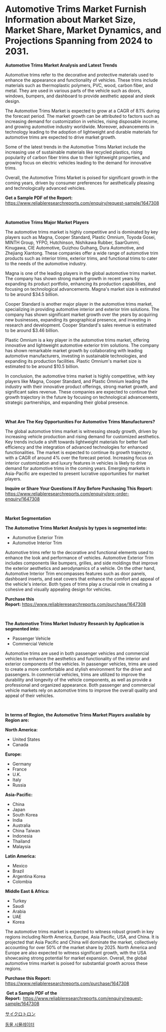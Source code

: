 <p><h1>Automotive Trims Market Furnish Information about Market Size, Market Share, Market Dynamics, and Projections Spanning from 2024 to 2031.</h1></p><p><strong>Automotive Trims Market Analysis and Latest Trends</strong></p>
<p><p>Automotive trims refer to the decorative and protective materials used to enhance the appearance and functionality of vehicles. These trims include materials such as thermoplastic polymers, PVC, wood, carbon fiber, and metal. They are used in various parts of the vehicle such as doors, windows, bumpers, and dashboard to provide aesthetic appeal and sleek design.</p><p>The Automotive Trims Market is expected to grow at a CAGR of 8.1% during the forecast period. The market growth can be attributed to factors such as increasing demand for customization in vehicles, rising disposable income, and growing automotive industry worldwide. Moreover, advancements in technology leading to the adoption of lightweight and durable materials for automotive trims are expected to drive market growth.</p><p>Some of the latest trends in the Automotive Trims Market include the increasing use of sustainable materials like recycled plastics, rising popularity of carbon fiber trims due to their lightweight properties, and growing focus on electric vehicles leading to the demand for innovative trims.</p><p>Overall, the Automotive Trims Market is poised for significant growth in the coming years, driven by consumer preferences for aesthetically pleasing and technologically advanced vehicles.</p></p>
<p><strong>Get a Sample PDF of the Report:&nbsp;</strong> <a href="https://www.reliableresearchreports.com/enquiry/request-sample/1647308">https://www.reliableresearchreports.com/enquiry/request-sample/1647308</a></p>
<p>&nbsp;</p>
<p><strong>Automotive Trims Major Market Players</strong></p>
<p><p>The automotive trims market is highly competitive and is dominated by key players such as Magna, Cooper Standard, Plastic Omnium, Toyoda Gosei, MINTH Group, YFPO, Hutchinson, Nishikawa Rubber, SaarGummi, Kinugawa, CIE Automotive, Guizhou Guihang, Dura Automotive, and Zhejiang Xiantong. These companies offer a wide range of automotive trim products such as interior trims, exterior trims, and functional trims to cater to the needs of the automotive industry.</p><p>Magna is one of the leading players in the global automotive trims market. The company has shown strong market growth in recent years by expanding its product portfolio, enhancing its production capabilities, and focusing on technological advancements. Magna's market size is estimated to be around $34.5 billion.</p><p>Cooper Standard is another major player in the automotive trims market, specializing in providing automotive interior and exterior trim solutions. The company has shown significant market growth over the years by acquiring new businesses, expanding its geographical presence, and investing in research and development. Cooper Standard's sales revenue is estimated to be around $3.46 billion.</p><p>Plastic Omnium is a key player in the automotive trims market, offering innovative and lightweight automotive exterior trim solutions. The company has shown remarkable market growth by collaborating with leading automotive manufacturers, investing in sustainable technologies, and expanding its production facilities. Plastic Omnium's market size is estimated to be around $10.5 billion.</p><p>In conclusion, the automotive trims market is highly competitive, with key players like Magna, Cooper Standard, and Plastic Omnium leading the industry with their innovative product offerings, strong market growth, and significant sales revenue. These companies are expected to continue their growth trajectory in the future by focusing on technological advancements, strategic partnerships, and expanding their global presence.</p></p>
<p>&nbsp;</p>
<p><strong>What Are The Key Opportunities For Automotive Trims Manufacturers?</strong></p>
<p><p>The global automotive trims market is witnessing steady growth, driven by increasing vehicle production and rising demand for customized aesthetics. Key trends include a shift towards lightweight materials for better fuel efficiency and the integration of advanced technologies for enhanced functionalities. The market is expected to continue its growth trajectory, with a CAGR of around 4% over the forecast period. Increasing focus on interior customization and luxury features in vehicles is likely to drive demand for automotive trims in the coming years. Emerging markets in Asia-Pacific are expected to present lucrative opportunities for market players.</p></p>
<p><strong>Inquire or Share Your Questions If Any Before Purchasing This Report:</strong> <a href="https://www.reliableresearchreports.com/enquiry/pre-order-enquiry/1647308">https://www.reliableresearchreports.com/enquiry/pre-order-enquiry/1647308</a></p>
<p>&nbsp;</p>
<p><strong>Market Segmentation</strong></p>
<p><strong>The Automotive Trims Market Analysis by types is segmented into:</strong></p>
<p><ul><li>Automotive Exterior Trim</li><li>Automotive Interior Trim</li></ul></p>
<p><p>Automotive trims refer to the decorative and functional elements used to enhance the look and performance of vehicles. Automotive Exterior Trim includes components like bumpers, grilles, and side moldings that improve the exterior aesthetics and aerodynamics of a vehicle. On the other hand, Automotive Interior Trim encompasses features such as door panels, dashboard inserts, and seat covers that enhance the comfort and appeal of the vehicle's interior. Both types of trims play a crucial role in creating a cohesive and visually appealing design for vehicles.</p></p>
<p><strong>Purchase this Report:&nbsp;</strong><a href="https://www.reliableresearchreports.com/purchase/1647308">https://www.reliableresearchreports.com/purchase/1647308</a></p>
<p>&nbsp;</p>
<p><strong>The Automotive Trims Market Industry Research by Application is segmented into:</strong></p>
<p><ul><li>Passenger Vehicle</li><li>Commercial Vehicle</li></ul></p>
<p><p>Automotive trims are used in both passenger vehicles and commercial vehicles to enhance the aesthetics and functionality of the interior and exterior components of the vehicles. In passenger vehicles, trims are used to create a more comfortable and stylish environment for the driver and passengers. In commercial vehicles, trims are utilized to improve the durability and longevity of the vehicle components, as well as provide a professional and organized appearance. Both passenger and commercial vehicle markets rely on automotive trims to improve the overall quality and appeal of their vehicles.</p></p>
<p>&nbsp;</p>
<p><strong>In terms of Region, the Automotive Trims Market Players available by Region are:</strong></p>
<p>
    <p> <strong> North America: </strong>
        <ul>
            <li>United States</li>
            <li>Canada</li>
        </ul>
        </p> 
    <p> <strong> Europe: </strong>
        <ul>
            <li>Germany</li>
            <li>France</li>
            <li>U.K.</li>
            <li>Italy</li>
            <li>Russia</li>
        </ul>
        </p> 
    <p> <strong> Asia-Pacific: </strong>
        <ul>
            <li>China</li>
            <li>Japan</li>
            <li>South Korea</li>
            <li>India</li>
            <li>Australia</li>
            <li>China Taiwan</li>
            <li>Indonesia</li>
            <li>Thailand</li>
            <li>Malaysia</li>
        </ul>
        </p> 
    <p> <strong> Latin America: </strong>
        <ul>
            <li>Mexico</li>
            <li>Brazil</li>
            <li>Argentina Korea</li>
            <li>Colombia</li>
        </ul>
        </p> 
    <p> <strong> Middle East & Africa: </strong>
        <ul>
            <li>Turkey</li>
            <li>Saudi</li>
            <li>Arabia</li>
            <li>UAE</li>
            <li>Korea</li>
        </ul>
    </p>
    </p>
<p><p>The automotive trims market is expected to witness robust growth in key regions including North America, Europe, Asia Pacific, USA, and China. It is projected that Asia Pacific and China will dominate the market, collectively accounting for over 50% of the market share by 2025. North America and Europe are also expected to witness significant growth, with the USA showcasing strong potential for market expansion. Overall, the global automotive trims market is poised for substantial growth across these regions.</p></p>
<p><strong>Purchase this Report: </strong><a href="https://www.reliableresearchreports.com/purchase/1647308">https://www.reliableresearchreports.com/purchase/1647308</a></p>
<p>&nbsp;<strong>Get a Sample PDF of the Report:&nbsp;&nbsp;</strong><a href="https://www.reliableresearchreports.com/enquiry/request-sample/1647308">https://www.reliableresearchreports.com/enquiry/request-sample/1647308</a></p>
<p><strong></strong></p>
<p><p><a href="https://github.com/mreklxf44233/Market-Research-Report-List-1/blob/main/51548585140.md">サイクロトロン</a></p><p><a href="https://github.com/oajzkywllm460/Market-Research-Report-List-1/blob/main/65768704713.md">동물 시뮬레이터</a></p></p>